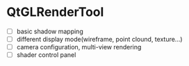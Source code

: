 ﻿# QtGLRenderTool

- [ ] basic shadow mapping
- [ ] different display mode(wireframe, point clound, texture...)
- [ ] camera configuration, multi-view rendering
- [ ] shader control panel
